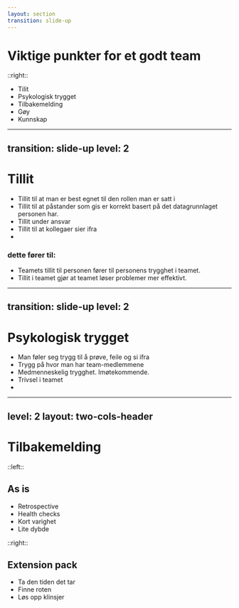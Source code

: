 ```yaml
---
layout: section
transition: slide-up
---
```


# Viktige punkter for et godt team

::right::

<ul>
<li>Tilit</li>
<li>Psykologisk trygget</li>
<li>Tilbakemelding</li>
<li>Gøy</li>
<li>Kunnskap</li>
</ul>

---
transition: slide-up
level: 2
---

# Tillit

<v-clicks>

- Tillit til at man er best egnet til den rollen man er satt i 
- Tillit til at påstander som gis er korrekt basert på det datagrunnlaget personen har. 
- Tillit under ansvar
- Tillit til at kollegaer sier ifra 
- 
</v-clicks>


<v-click>

### dette fører til: 

</v-click>
<v-clicks>

- Teamets tillit til personen fører til personens trygghet i teamet.
- Tillit i teamet gjør at teamet løser problemer mer effektivt. 

</v-clicks>

---
transition: slide-up
level: 2
---

# Psykologisk trygget

<v-clicks>

- Man føler seg trygg til å prøve, feile og si ifra 
- Trygg på hvor man har team-medlemmene 
- Medmenneskelig trygghet. Imøtekommende.
- Trivsel i teamet
- 
</v-clicks>

---
level: 2
layout: two-cols-header
---

# Tilbakemelding
::left::
<h2 v-click>As is</h2>
<ul>
    <v-clicks>
        <li>Retrospective</li>
        <li>Health checks</li>
        <li>Kort varighet</li>
        <li>Lite dybde</li>
    </v-clicks> 
</ul>
::right::
<h2 v-click>Extension pack</h2>
<ul>
    <v-clicks>
        <li>Ta den tiden det tar</li>
        <li>Finne roten</li>
        <li>Løs opp klinsjer</li>
    </v-clicks> 
</ul>